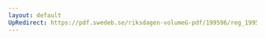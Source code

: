 ```yaml
---
layout: default
UpRedirect: https://pdf.swedeb.se/riksdagen-volumeG-pdf/199596/reg_199596/reg_199596_0115.pdf
---
```

